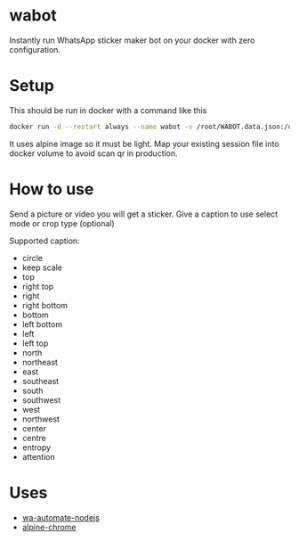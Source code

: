# wabot
Instantly run WhatsApp sticker maker bot on your docker with zero configuration.

# Setup
This should be run in docker with a command like this
```bash
docker run -d --restart always --name wabot -v /root/WABOT.data.json:/usr/src/app/WABOT.data.json mukhlis/wabot
```
It uses alpine image so it must be light. Map your existing session file into docker volume to avoid scan qr in production. 

# How to use
Send a picture or video you will get a sticker. Give a caption to use select mode or crop type (optional)

Supported caption:
- circle
- keep scale
- top  
- right top  
- right  
- right bottom  
- bottom  
- left bottom  
- left  
- left top  
- north  
- northeast  
- east  
- southeast  
- south  
- southwest  
- west  
- northwest  
- center  
- centre  
- entropy  
- attention

# Uses
* [wa-automate-nodejs](https://github.com/open-wa/wa-automate-nodejs)
* [alpine-chrome](https://github.com/Zenika/alpine-chrome)